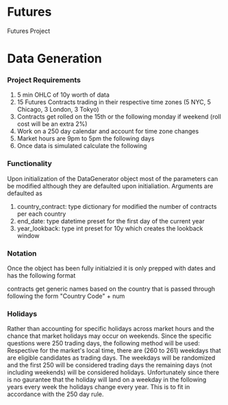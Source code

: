 # Futures
Futures Project

# Data Generation

### Project Requirements
1. 5 min OHLC of 10y worth of data
2. 15 Futures Contracts trading in their respective time zones (5 NYC, 5 Chicago, 3 London, 3 Tokyo)
3. Contracts get rolled on the 15th or the following monday if weekend (roll cost will be an extra 2%)
4. Work on a 250 day calendar and account for time zone changes
5. Market hours are 9pm to 5pm the following days
6. Once data is simulated calculate the following

### Functionality
Upon initialization of the DataGenerator object most of the parameters can be modified although they are defaulted upon initialiation. Arguments are defaulted as 
1. country_contract: type dictionary for modified the number of contracts per each country
2. end_date: type datetime preset for the first day of the current year
3. year_lookback: type int preset for 10y which creates the lookback window

### Notation
Once the object has been fully initialzied it is only prepped with dates and has the following format


contracts get generic names based on the country that is passed through following the form "Country Code" + num

### Holidays
Rather than accounting for specific holidays across market hours and the chance that market holidays may occur on weekends. Since the specific questions were 250 trading days, the following method will be used: Respective for the market's local time, there are (260 to 261) weekdays that are eligible candidates as trading days. The weekdays will be randomized and the first 250 will be considered trading days the remaining days (not including weekends) will be considered holidays. Unfortunately since there is no gaurantee that the holiday will land on a weekday in the following years every week the holidays change every year. This is to fit in accordance with the 250 day rule.
